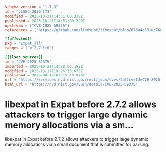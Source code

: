 ```toml
schema_version = "1.7.3"
id = "JLSEC-2025-173"
modified = 2025-10-21T14:51:00.329Z
published = 2025-10-21T14:51:00.329Z
upstream = ["CVE-2025-59375"]
references = ["https://github.com/libexpat/libexpat/blob/676a4c531ec768732fac215da9730b5f50fbd2bf/expat/Changes#L45-L74", "https://github.com/libexpat/libexpat/blob/R_2_7_2/expat/Changes", "https://github.com/libexpat/libexpat/issues/1018", "https://github.com/libexpat/libexpat/pull/1034", "https://issues.oss-fuzz.com/issues/439133977"]

[[affected]]
pkg = "Expat_jll"
ranges = ["< 2.7.3+0"]

[[jlsec_sources]]
id = "CVE-2025-59375"
imported = 2025-10-21T14:28:06.192Z
modified = 2025-10-17T19:26:36.673Z
published = 2025-09-15T03:15:40.920Z
url = "https://services.nvd.nist.gov/rest/json/cves/2.0?cveId=CVE-2025-59375"
html_url = "https://nvd.nist.gov/vuln/detail/CVE-2025-59375"
```

# libexpat in Expat before 2.7.2 allows attackers to trigger large dynamic memory allocations via a sm...

libexpat in Expat before 2.7.2 allows attackers to trigger large dynamic memory allocations via a small document that is submitted for parsing.

